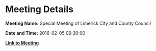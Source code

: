 # Meeting Details

**Meeting Name:** Special Meeting of Limerick City and County Council

**Date and Time:** 2016-02-05 09:30:00

**[Link to Meeting](https://www.limerick.ie/council/whats-on/special-meeting-limerick-city-and-county-council-20)**
